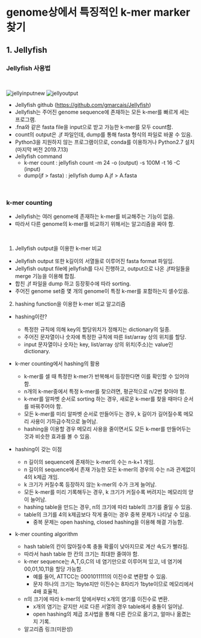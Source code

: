 genome상에서 특징적인 k-mer marker 찾기
============
## 1. Jellyfish

### Jellyfish 사용법
<br/>

![jellyinputnew](https://user-images.githubusercontent.com/104611489/179664442-77db4ff0-95ec-46a7-ba83-002ecec9d734.PNG)
![jellyoutput](https://user-images.githubusercontent.com/104611489/179664491-8d1b5069-6ceb-4361-97b0-a10971d62aca.jpg)
<br/>

  - Jellyfish github (https://github.com/gmarcais/Jellyfish)
  - Jellyfish는 주어진 genome sequence에 존재하는 모든 k-mer를 빠르게 세는 프로그램.
  - .fna와 같은 fasta file을 input으로 받고 가능한 k-mer를 모두 count함.
  - count의 output은 .jf 파일인데, dump를 통해 fasta 형식의 파일로 바꿀 수 있음.
  - Python3을 지원하지 않는 프로그램이므로, conda를 이용하거나 Python2.7 설치 (마지막 버전 2019.7.13)
  - Jellyfish command
    - k-mer count : jellyfish count -m 24 -o (output) -s 100M -t 16 -C (input)
    - dump(jf > fasta) : jellyfish dump A.jf > A.fasta
  
<br/>

### k-mer counting

  - Jellyfish는 여러 genome에 존재하는 k-mer를 비교해주는 기능이 없음.
  - 따라서 다른 genome의 k-mer를 비교하기 위해서는 알고리즘을 짜야 함.
<br/>

1) Jellyfish output을 이용한 k-mer 비교
  
  - Jellyfish output 또한 k길이의 서열들로 이루어진 fasta format 파일임.
  - Jellyfish output file에 jellyfish를 다시 진행하고, output으로 나온 .jf파일들을 merge 기능을 이용해 합침.
  - 합친 .jf 파일을 dump 하고 등장횟수에 따라 sorting.
  - 주어진 genome set중 몇 개의 genome이 특정 k-mer를 포함하는지 셀수있음.

2) hashing function을 이용한 k-mer 비교 알고리즘

  - hashing이란?
    - 특정한 규칙에 의해 key의 할당위치가 정해지는 dictionary의 일종.
    - 주어진 문자열이나 숫자에 특정한 규칙에 따른 list/array 상의 위치를 할당.
    - input 문자열이나 숫자는 key, list/array 상의 위치(주소)는 value인 dictionary.
  
  - k-mer counting에서 hashing의 활용
    - k-mer를 셀 때 특정한 k-mer가 반복해서 등장한다면 이를 확인할 수 있어야 함.
    - n개의 k-mer중에서 특정 k-mer를 찾으려면, 평균적으로 n/2번 찾아야 함.
    - k-mer를 알파벳 순서로 sorting 하는 경우, 새로운 k-mer를 찾을 때마다 순서를 바꿔주어야 함.
    - 모든 k-mer를 미리 알파벳 순서로 만들어두는 경우, k 길이가 길어질수록 메모리 사용이 기하급수적으로 늘어남.
    - hashing을 이용할 경우 메모리 사용을 줄이면서도 모든 k-mer를 만들어두는 것과 비슷한 효과를 볼 수 있음.
  
  - hashing이 갖는 이점
    - n 길이의 sequence에 존재하는 k-mer의 수는 n-k+1 개임.
    - n 길이의 sequence에서 존재 가능한 모든 k-mer의 경우의 수는 n과 관계없이 4의 k제곱 개임.
    - k 크기가 커질수록 등장하지 않는 k-mer의 수가 크게 늘어남.
    - 모든 k-mer를 미리 기록해두는 경우, k 크기가 커질수록 버려지는 메모리의 양이 늘어남.
    - hashing table을 만드는 경우, n의 크기에 따라 table의 크기를 줄일 수 있음.
    - table의 크기를 4의 k제곱보다 작게 줄이는 경우 중복 문제가 나타날 수 있음.
      - 중복 문제는 open hashing, closed hashing을 이용해 해결 가능함.
  
  - k-mer counting algorithm
    - hash table의 칸이 많아질수록 충돌 확률이 낮아지므로 계산 속도가 빨라짐.
    - 따라서 hash table 한 칸의 크기는 최대한 줄여야 함.
    - k-mer sequence는 A,T,G,C의 네 염기만으로 이루어져 있고, 네 염기에 00,01,10,11을 할당 가능함.
      - 예를 들어, ATTCC는 0001011111의 이진수로 변환할 수 있음.
      - 문자 하나의 크기는 1byte지만 이진수는 8자리가 1byte이므로 메모리에서 4배 효율적.
    - n의 크기에 따라 k-mer의 앞에서부터 x개의 염기를 이진수로 변환.
      - x개의 염기는 같지만 서로 다른 서열의 경우 table에서 충돌이 일어남.
      - open hashing의 제곱 조사법을 통해 다른 칸으로 옮기고, 얼마나 옮겼는지 기록.
    - 알고리즘 링크(미완성)

  
